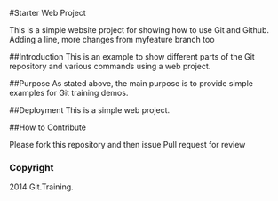 #Starter Web Project

This is a simple website project for showing how to use Git and Github. Adding a line, more changes from myfeature branch too

##Introduction
This is an example to show different parts of the Git repository and various commands using a web project.

##Purpose
As stated above, the main purpose is to provide simple examples for Git training demos.

##Deployment 
This is a simple web project.

##How to Contribute

Please fork this repository and then issue Pull request for review
### Copyright

2014 Git.Training.